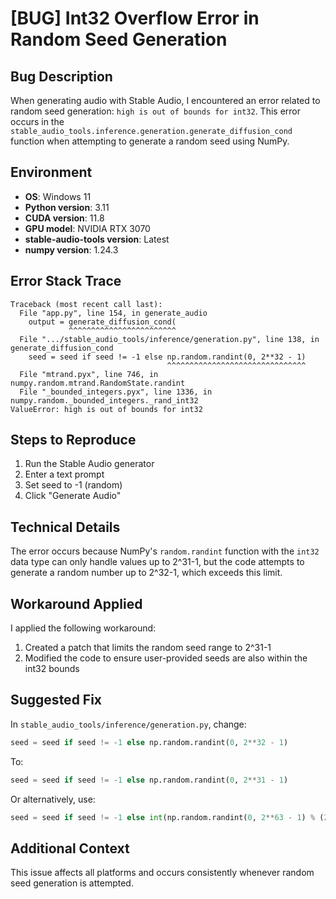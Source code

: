 # [BUG] Int32 Overflow Error in Random Seed Generation

## Bug Description
When generating audio with Stable Audio, I encountered an error related to random seed generation: `high is out of bounds for int32`. This error occurs in the `stable_audio_tools.inference.generation.generate_diffusion_cond` function when attempting to generate a random seed using NumPy.

## Environment
- **OS**: Windows 11
- **Python version**: 3.11
- **CUDA version**: 11.8
- **GPU model**: NVIDIA RTX 3070
- **stable-audio-tools version**: Latest
- **numpy version**: 1.24.3

## Error Stack Trace
```
Traceback (most recent call last):
  File "app.py", line 154, in generate_audio
    output = generate_diffusion_cond(
             ^^^^^^^^^^^^^^^^^^^^^^^^
  File ".../stable_audio_tools/inference/generation.py", line 138, in generate_diffusion_cond
    seed = seed if seed != -1 else np.random.randint(0, 2**32 - 1)
                                   ^^^^^^^^^^^^^^^^^^^^^^^^^^^^^^^
  File "mtrand.pyx", line 746, in numpy.random.mtrand.RandomState.randint
  File "_bounded_integers.pyx", line 1336, in numpy.random._bounded_integers._rand_int32
ValueError: high is out of bounds for int32
```

## Steps to Reproduce
1. Run the Stable Audio generator
2. Enter a text prompt
3. Set seed to -1 (random)
4. Click "Generate Audio"

## Technical Details
The error occurs because NumPy's `random.randint` function with the `int32` data type can only handle values up to 2^31-1, but the code attempts to generate a random number up to 2^32-1, which exceeds this limit.

## Workaround Applied
I applied the following workaround:
1. Created a patch that limits the random seed range to 2^31-1
2. Modified the code to ensure user-provided seeds are also within the int32 bounds

## Suggested Fix
In `stable_audio_tools/inference/generation.py`, change:
```python
seed = seed if seed != -1 else np.random.randint(0, 2**32 - 1)
```

To:
```python
seed = seed if seed != -1 else np.random.randint(0, 2**31 - 1)
```

Or alternatively, use:
```python
seed = seed if seed != -1 else int(np.random.randint(0, 2**63 - 1) % (2**31 - 1))
```

## Additional Context
This issue affects all platforms and occurs consistently whenever random seed generation is attempted.